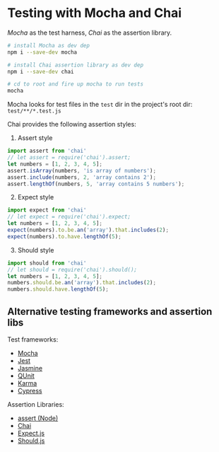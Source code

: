 # Testing with Mocha and Chai

*Mocha* as the test harness, *Chai* as the assertion library.

```bash
# install Mocha as dev dep
npm i --save-dev mocha

# install Chai assertion library as dev dep
npm i --save-dev chai

# cd to root and fire up mocha to run tests
mocha
```

Mocha looks for test files in the `test` dir in the project's root dir:    
`test/**/*.test.js`


Chai provides the following assertion styles:


1. Assert style

```js
import assert from 'chai'
// let assert = require('chai').assert;
let numbers = [1, 2, 3, 4, 5];
assert.isArray(numbers, 'is array of numbers');
assert.include(numbers, 2, 'array contains 2');
assert.lengthOf(numbers, 5, 'array contains 5 numbers');
```

2. Expect style

```js
import expect from 'chai'
// let expect = require('chai').expect;
let numbers = [1, 2, 3, 4, 5];
expect(numbers).to.be.an('array').that.includes(2);
expect(numbers).to.have.lengthOf(5);
```

3. Should style

```js
import should from 'chai'
// let should = require('chai').should();
let numbers = [1, 2, 3, 4, 5];
numbers.should.be.an('array').that.includes(2);
numbers.should.have.lengthOf(5);
```


## Alternative testing frameworks and assertion libs

Test frameworks:
- [Mocha](https://mochajs.org/)
- [Jest](https://jestjs.io/)
- [Jasmine](https://jasmine.github.io/)
- [QUnit](https://qunitjs.com/)
- [Karma](https://karma-runner.github.io/)
- [Cypress](https://www.cypress.io/)

Assertion Libraries:
- [assert (Node)](https://nodejs.org/api/assert.html)
- [Chai](http://www.chaijs.com/)
- [Expect.js](https://github.com/mjackson/expect)
- [Should.js](https://shouldjs.github.io/)
